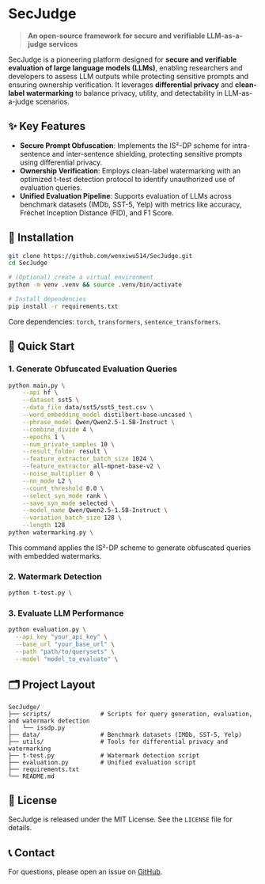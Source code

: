 # SecJudge

> **An open-source framework for secure and verifiable LLM-as-a-judge services**

SecJudge is a pioneering platform designed for **secure and verifiable evaluation of large language models (LLMs)**, enabling researchers and developers to assess LLM outputs while protecting sensitive prompts and ensuring ownership verification. It leverages **differential privacy** and **clean-label watermarking** to balance privacy, utility, and detectability in LLM-as-a-judge scenarios.

## ✨ Key Features

- **Secure Prompt Obfuscation**: Implements the IS²-DP scheme for intra-sentence and inter-sentence shielding, protecting sensitive prompts using differential privacy.
- **Ownership Verification**: Employs clean-label watermarking with an optimized t-test detection protocol to identify unauthorized use of evaluation queries.
- **Unified Evaluation Pipeline**: Supports evaluation of LLMs across benchmark datasets (IMDb, SST-5, Yelp) with metrics like accuracy, Fréchet Inception Distance (FID), and F1 Score.

## 💾 Installation

```bash
git clone https://github.com/wenxiwu514/SecJudge.git
cd SecJudge

# (Optional) create a virtual environment
python -m venv .venv && source .venv/bin/activate

# Install dependencies
pip install -r requirements.txt
```

Core dependencies: `torch`, `transformers`, `sentence_transformers`.

## 🚀 Quick Start

### 1. Generate Obfuscated Evaluation Queries

```bash
python main.py \
    --api hf \
    --dataset sst5 \
    --data_file data/sst5/sst5_test.csv \
    --word_embedding_model distilbert-base-uncased \
    --phrase_model Qwen/Qwen2.5-1.5B-Instruct \
    --combine_divide 4 \
    --epochs 1 \
    --num_private_samples 10 \
    --result_folder result \
    --feature_extractor_batch_size 1024 \
    --feature_extractor all-mpnet-base-v2 \
    --noise_multiplier 0 \
    --nn_mode L2 \
    --count_threshold 0.0 \
    --select_syn_mode rank \
    --save_syn_mode selected \
    --model_name Qwen/Qwen2.5-1.5B-Instruct \
    --variation_batch_size 128 \
    --length 128
python watermarking.py \
```

This command applies the IS²-DP scheme to generate obfuscated queries with embedded watermarks.

### 2. Watermark Detection

```bash
python t-test.py \
```

### 3. Evaluate LLM Performance

```bash
python evaluation.py \
  --api_key "your_api_key" \
  --base_url "your_base_url" \
  --path "path/to/querysets" \
  --model "model_to_evaluate" \
```



## 🗂️ Project Layout

```
SecJudge/
├── scripts/              # Scripts for query generation, evaluation, and watermark detection
│   └── issdp.py
├── data/                 # Benchmark datasets (IMDb, SST-5, Yelp)
├── utils/                # Tools for differential privacy and watermarking
├── t-test.py             # Watermark detection script
├── evaluation.py         # Unified evaluation script
├── requirements.txt
└── README.md
```



## 📜 License

SecJudge is released under the MIT License. See the `LICENSE` file for details.

## 📞 Contact

For questions, please open an issue on [GitHub](https://github.com/wenxiwu514/Secjudge/issues).
